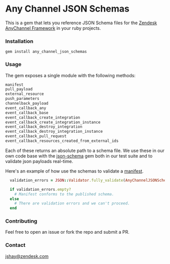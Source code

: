 # Any Channel JSON Schemas

This is a gem that lets you reference JSON Schema files for the [Zendesk AnyChannel Framework](https://developer.zendesk.com/apps/docs/channels-framework/introduction) in your ruby projects.

### Installation

```
gem install any_channel_json_schemas
```

### Usage

The gem exposes a single module with the following methods:

```ruby
manifest
pull_payload
external_resource
push_parameters
channelback_payload
event_callback_any
event_callback_base
event_callback_create_integration
event_callback_create_integration_instance
event_callback_destroy_integration
event_callback_destroy_integration_instance
event_callback_pull_request
event_callback_resources_created_from_external_ids
```

Each of these returns an absolute path to a schema file. We use these in our own code base with the [json-schema](https://github.com/ruby-json-schema/json-schema) gem both in our test suite and to validate json payloads real-time.

Here's an example of how use the schemas to validate a [manifest](https://developer.zendesk.com/apps/docs/channels-framework/integration_manifest).

```ruby
  validation_errors = JSON::Validator.fully_validate(AnyChannelJSONSchemas.manifest, manifest)

  if validation_errors.empty?
    # Manifest conforms to the published schema.
  else
    # There are validation errors and we can't proceed.
  end
```

### Contributing

Feel free to open an issue or fork the repo and submit a PR.

### Contact

jshay@zendesk.com
